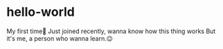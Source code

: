 # hello-world
My first time🙂
Just joined recently, wanna know how this thing works
But it's me, a person who wanna learn.😉
